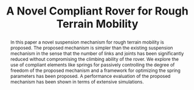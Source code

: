---
layout: project-page-new
title: "A Novel Compliant Rover for Rough Terrain Mobility"
authors:
  - name: Arun Kumar Singh
    sup: #
  - name: Rahul Kumar Namdev
    sup: #
  - name: Vijay Eathakota
    sup: #
  - name: K. Madhava Krishna
    sup: #
affiliations:
  - name: IIIT Hyderabad, India
    link: https://robotics.iiit.ac.in
    sup: #
permalink: /publications/2010/Singh_A-Novel-Compliant/
abstract: "In this paper a novel suspension mechanism for rough terrain mobility is proposed. The proposed mechanism is simpler than the existing suspension mechanism in the sense that the number of links and joints has been significantly reduced without compromising the climbing ability of the
rover. We explore the use of compliant elements like springs for passively controlling the degree of freedom of the proposed mechanism and a framework for optimizing the spring parameters has been proposed. A performance evaluation of the proposed mechanism has been shown in terms of extensive
simulations."
paper: https://robotics.iiit.ac.in/uploads/Main/Publications/arun_etal_iros2010.pdf
video: https://robotics.iiit.ac.in/videos/SuspensionBasedClimbingMechanism/arun_etal_iros10.mp4
# iframe: https://www.youtube.com/embed/jhjskX4FQwA

---